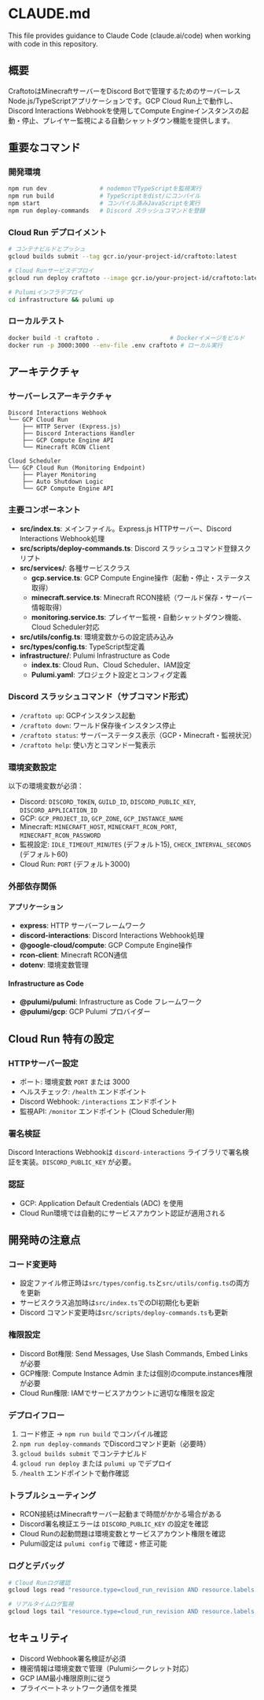 # CLAUDE.md

This file provides guidance to Claude Code (claude.ai/code) when working with code in this repository.

## 概要

CraftotoはMinecraftサーバーをDiscord Botで管理するためのサーバーレスNode.js/TypeScriptアプリケーションです。GCP Cloud Run上で動作し、Discord Interactions Webhookを使用してCompute Engineインスタンスの起動・停止、プレイヤー監視による自動シャットダウン機能を提供します。

## 重要なコマンド

### 開発環境
```bash
npm run dev               # nodemonでTypeScriptを監視実行
npm run build             # TypeScriptをdist/にコンパイル
npm start                 # コンパイル済みJavaScriptを実行
npm run deploy-commands   # Discord スラッシュコマンドを登録
```

### Cloud Run デプロイメント
```bash
# コンテナビルドとプッシュ
gcloud builds submit --tag gcr.io/your-project-id/craftoto:latest

# Cloud Runサービスデプロイ
gcloud run deploy craftoto --image gcr.io/your-project-id/craftoto:latest --region asia-northeast1

# Pulumiインフラデプロイ
cd infrastructure && pulumi up
```

### ローカルテスト
```bash
docker build -t craftoto .                    # Dockerイメージをビルド
docker run -p 3000:3000 --env-file .env craftoto # ローカル実行
```

## アーキテクチャ

### サーバーレスアーキテクチャ

```
Discord Interactions Webhook
└── GCP Cloud Run
    ├── HTTP Server (Express.js)
    ├── Discord Interactions Handler
    ├── GCP Compute Engine API
    └── Minecraft RCON Client

Cloud Scheduler
└── GCP Cloud Run (Monitoring Endpoint)
    ├── Player Monitoring
    ├── Auto Shutdown Logic
    └── GCP Compute Engine API
```

### 主要コンポーネント

- **src/index.ts**: メインファイル。Express.js HTTPサーバー、Discord Interactions Webhook処理
- **src/scripts/deploy-commands.ts**: Discord スラッシュコマンド登録スクリプト
- **src/services/**: 各種サービスクラス
  - **gcp.service.ts**: GCP Compute Engine操作（起動・停止・ステータス取得）
  - **minecraft.service.ts**: Minecraft RCON接続（ワールド保存・サーバー情報取得）
  - **monitoring.service.ts**: プレイヤー監視・自動シャットダウン機能、Cloud Scheduler対応
- **src/utils/config.ts**: 環境変数からの設定読み込み
- **src/types/config.ts**: TypeScript型定義
- **infrastructure/**: Pulumi Infrastructure as Code
  - **index.ts**: Cloud Run、Cloud Scheduler、IAM設定
  - **Pulumi.yaml**: プロジェクト設定とコンフィグ定義

### Discord スラッシュコマンド（サブコマンド形式）

- `/craftoto up`: GCPインスタンス起動
- `/craftoto down`: ワールド保存後インスタンス停止  
- `/craftoto status`: サーバーステータス表示（GCP・Minecraft・監視状況）
- `/craftoto help`: 使い方とコマンド一覧表示

### 環境変数設定

以下の環境変数が必須：
- Discord: `DISCORD_TOKEN`, `GUILD_ID`, `DISCORD_PUBLIC_KEY`, `DISCORD_APPLICATION_ID`
- GCP: `GCP_PROJECT_ID`, `GCP_ZONE`, `GCP_INSTANCE_NAME`
- Minecraft: `MINECRAFT_HOST`, `MINECRAFT_RCON_PORT`, `MINECRAFT_RCON_PASSWORD`
- 監視設定: `IDLE_TIMEOUT_MINUTES` (デフォルト15), `CHECK_INTERVAL_SECONDS` (デフォルト60)
- Cloud Run: `PORT` (デフォルト3000)

### 外部依存関係

#### アプリケーション
- **express**: HTTP サーバーフレームワーク
- **discord-interactions**: Discord Interactions Webhook処理
- **@google-cloud/compute**: GCP Compute Engine操作
- **rcon-client**: Minecraft RCON通信
- **dotenv**: 環境変数管理

#### Infrastructure as Code
- **@pulumi/pulumi**: Infrastructure as Code フレームワーク
- **@pulumi/gcp**: GCP Pulumi プロバイダー

## Cloud Run 特有の設定

### HTTPサーバー設定
- ポート: 環境変数 `PORT` または 3000
- ヘルスチェック: `/health` エンドポイント
- Discord Webhook: `/interactions` エンドポイント
- 監視API: `/monitor` エンドポイント (Cloud Scheduler用)

### 署名検証
Discord Interactions Webhookは `discord-interactions` ライブラリで署名検証を実装。`DISCORD_PUBLIC_KEY` が必要。

### 認証
- GCP: Application Default Credentials (ADC) を使用
- Cloud Run環境では自動的にサービスアカウント認証が適用される

## 開発時の注意点

### コード変更時
- 設定ファイル修正時は`src/types/config.ts`と`src/utils/config.ts`の両方を更新
- サービスクラス追加時は`src/index.ts`でのDI初期化も更新
- Discord コマンド変更時は`src/scripts/deploy-commands.ts`も更新

### 権限設定
- Discord Bot権限: Send Messages, Use Slash Commands, Embed Links が必要
- GCP権限: Compute Instance Admin または個別のcompute.instances権限が必要
- Cloud Run権限: IAMでサービスアカウントに適切な権限を設定

### デプロイフロー
1. コード修正 → `npm run build` でコンパイル確認
2. `npm run deploy-commands` でDiscordコマンド更新（必要時）
3. `gcloud builds submit` でコンテナビルド
4. `gcloud run deploy` または `pulumi up` でデプロイ
5. `/health` エンドポイントで動作確認

### トラブルシューティング
- RCON接続はMinecraftサーバー起動まで時間がかかる場合がある
- Discord署名検証エラーは `DISCORD_PUBLIC_KEY` の設定を確認
- Cloud Runの起動問題は環境変数とサービスアカウント権限を確認
- Pulumi設定は `pulumi config` で確認・修正可能

### ログとデバッグ
```bash
# Cloud Runログ確認
gcloud logs read "resource.type=cloud_run_revision AND resource.labels.service_name=craftoto" --limit=50

# リアルタイムログ監視
gcloud logs tail "resource.type=cloud_run_revision AND resource.labels.service_name=craftoto"
```

## セキュリティ

- Discord Webhook署名検証が必須
- 機密情報は環境変数で管理（Pulumiシークレット対応）
- GCP IAM最小権限原則に従う
- プライベートネットワーク通信を推奨